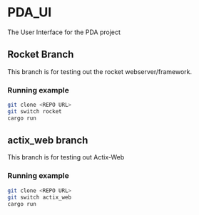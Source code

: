 # PDA_UI
The User Interface for the PDA project


## Rocket Branch

This branch is for testing out the rocket webserver/framework.


### Running example
```sh
git clone <REPO URL>
git switch rocket
cargo run

```

## actix_web branch

This branch is for testing out Actix-Web


### Running example
```sh
git clone <REPO URL>
git switch actix_web
cargo run
```

